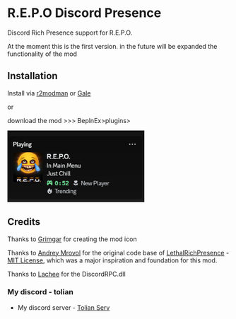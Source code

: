 # R.E.P.O Discord Presence

Discord Rich Presence support for R.E.P.O.

At the moment this is the first version. in the future will be expanded the functionality of the mod


## Installation

Install via [r2modman](https://thunderstore.io/c/repo/p/ebkr/r2modman/) or [Gale](https://thunderstore.io/c/lethal-company/p/Kesomannen/GaleModManager/)

 or 

download the mod >>> BeplnEx>plugins>

![Screenshot1](https://raw.githubusercontent.com/Toliann/REPO-Discord-Rich-Presence/refs/heads/main/Thunderstore/Screenshot/1.png)


## Credits

Thanks to [Grimgar](https://www.youtube.com/channel/UCPLRVtdWzuBcTAqssRfUa5g) for creating the mod icon

Thanks to [Andrey Mrovol](https://github.com/AndreyMrovol) for the original code base of [LethalRichPresence](https://github.com/AndreyMrovol/LethalRichPresence) - [MIT License](https://github.com/AndreyMrovol/LethalRichPresence/blob/main/LICENSE), which was a major inspiration and foundation for this mod.

Thanks to [Lachee](https://github.com/Lachee/discord-rpc-csharp) for the DiscordRPC.dll

### My discord - tolian
- My discord server - [Tolian Serv](https://discord.gg/ybjPfxCKZX)
